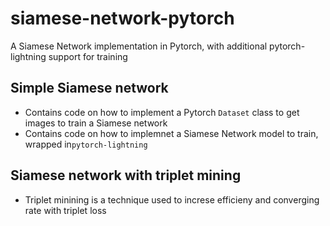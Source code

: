 # siamese-network-pytorch
A Siamese Network implementation in Pytorch, with additional pytorch-lightning support for training

## Simple Siamese network
* Contains code on how to implement a Pytorch `Dataset` class to get images to train a Siamese network
* Contains code on how to implemnet a Siamese Network model to train, wrapped in`pytorch-lightning`

## Siamese network with triplet mining
* Triplet minining is a technique used to increse efficieny and converging rate with triplet loss

